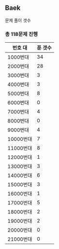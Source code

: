 ## Baek

문제 풀이 갯수

### 총 118문제 진행

번호 대 | 푼 갯수
--------- | -------
1000번대 | 34
2000번대 | 28
3000번대 | 3
4000번대 | 3
5000번대 | 8
6000번대 | 0
7000번대 | 4
8000번대 | 0
9000번대 | 4
10000번대 | 7
11000번대 | 8
12000번대 | 1
13000번대 | 3
14000번대 | 6
15000번대 | 3
16000번대 | 1
17000번대 | 5
18000번대 | 2
19000번대 | 2
20000번대 | 0
21000번대 | 0
